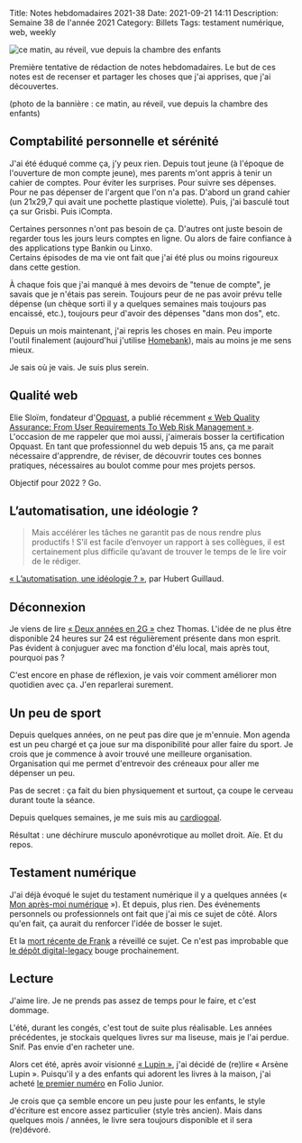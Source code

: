 Title: Notes hebdomadaires 2021-38
Date: 2021-09-21 14:11
Description: Semaine 38 de l'année 2021
Category: Billets
Tags: testament numérique, web, weekly

![ce matin, au réveil, vue depuis la chambre des enfants]({static}/images/2021-38/IMG_0325.jpg#full "ce matin, au réveil, vue depuis la chambre des enfants")

Première tentative de rédaction de notes hebdomadaires. Le but de ces notes est de recenser et partager les choses que j'ai apprises, que j'ai découvertes.

(photo de la bannière : ce matin, au réveil, vue depuis la chambre des enfants)

## Comptabilité personnelle et sérénité

J'ai été éduqué comme ça, j'y peux rien. Depuis tout jeune (à l'époque de l'ouverture de mon compte jeune), mes parents m'ont appris à tenir un cahier de comptes. Pour éviter les surprises. Pour suivre ses dépenses. Pour ne pas dépenser de l'argent que l'on n'a pas.
D'abord un grand cahier (un 21x29,7 qui avait une pochette plastique violette). Puis, j'ai basculé tout ça sur Grisbi. Puis iCompta.

Certaines personnes n'ont pas besoin de ça. D'autres ont juste besoin de regarder tous les jours leurs comptes en ligne. Ou alors de faire confiance à des applications type Bankin ou Linxo.  
Certains épisodes de ma vie ont fait que j'ai été plus ou moins rigoureux dans cette gestion.

À chaque fois que j'ai manqué à mes devoirs de "tenue de compte", je savais que je n'étais pas serein. Toujours peur de ne pas avoir prévu telle dépense (un chèque sorti il y a quelques semaines mais toujours pas encaissé, etc.), toujours peur d'avoir des dépenses "dans mon dos", etc.

Depuis un mois maintenant, j'ai repris les choses en main. Peu importe l'outil finalement (aujourd'hui j'utilise [Homebank](http://homebank.free.fr/fr/index.php)), mais au moins je me sens mieux.

Je sais où je vais. Je suis plus serein.

## Qualité web

 Elie Sloïm, fondateur d'[Opquast](https://www.opquast.com/), a publié récemment [« Web Quality Assurance: From User Requirements To Web Risk Management »](https://www.smashingmagazine.com/2021/09/journey-into-web-quality-assurance/). L'occasion de me rappeler que moi aussi, j'aimerais bosser la certification Opquast. En tant que professionnel du web depuis 15 ans, ça me parait nécessaire d'apprendre, de réviser, de découvrir toutes ces bonnes pratiques, nécessaires au boulot comme pour mes projets persos.

 Objectif pour 2022 ? Go.

## L’automatisation, une idéologie ?

> Mais accélérer les tâches ne garantit pas de nous rendre plus productifs ! S’il est facile d’envoyer un rapport à ses collègues, il est certainement plus difficile qu’avant de trouver le temps de le lire voir de le rédiger.

[« L’automatisation, une idéologie ? »](https://www.internetactu.net/2021/09/13/lautomatisation-une-ideologie/), par Hubert Guillaud.

## Déconnexion

Je viens de lire [« Deux années en 2G »](https://oncletom.io/2021/deux-annees-en-2g/) chez Thomas. L'idée de ne plus être disponible 24 heures sur 24 est régulièrement présente dans mon esprit. Pas évident à conjuguer avec ma fonction d'élu local, mais après tout, pourquoi pas ?

C'est encore en phase de réflexion, je vais voir comment améliorer mon quotidien avec ça. J'en reparlerai surement.

## Un peu de sport

Depuis quelques années, on ne peut pas dire que je m'ennuie. Mon agenda est un peu chargé et ça joue sur ma disponibilité pour aller faire du sport. Je crois que je commence à avoir trouvé une meilleure organisation. Organisation qui me permet d'entrevoir des créneaux pour aller me dépenser un peu.

Pas de secret : ça fait du bien physiquement et surtout, ça coupe le cerveau durant toute la séance.

Depuis quelques semaines, je me suis mis au [cardiogoal](https://france3-regions.francetvinfo.fr/hauts-de-france/pas-calais/boulogne-mer/qu-est-ce-que-cardiogoal-ce-sport-invente-boulonnais-1797096.html).

Résultat : une déchirure musculo aponévrotique au mollet droit. Aïe. Et du repos.

## Testament numérique

J'ai déjà évoqué le sujet du testament numérique il y a quelques années (« [Mon après-moi numérique]({filename}mon-apres-moi-numerique.md) »). Et depuis, plus rien. Des événements personnels ou professionnels ont fait que j'ai mis ce sujet de côté. Alors qu'en fait, ça aurait du renforcer l'idée de bosser le sujet.

Et la [mort récente de Frank](https://sudweb.github.io/frank/) a réveillé ce sujet. Ce n'est pas improbable que [le dépôt digital-legacy](https://github.com/digital-legacy/ideas) bouge prochainement.

## Lecture

J'aime lire. Je ne prends pas assez de temps pour le faire, et c'est dommage.

L'été, durant les congés, c'est tout de suite plus réalisable. Les années précédentes, je stockais quelques livres sur ma liseuse, mais je l'ai perdue. Snif. Pas envie d'en racheter une.

Alors cet été, après avoir visionné [« Lupin »](https://fr.wikipedia.org/wiki/Lupin_(s%C3%A9rie_t%C3%A9l%C3%A9vis%C3%A9e,_2021)), j'ai décidé de (re)lire « Arsène Lupin ». Puisqu'il y a des enfants qui adorent les livres à la maison, j'ai acheté [le premier numéro](http://www.gallimard.fr/Catalogue/GALLIMARD-JEUNESSE/Folio-Junior/Folio-Junior-Textes-classiques/Arsene-Lupin-gentleman-cambrioleur) en Folio Junior.

Je crois que ça semble encore un peu juste pour les enfants, le style d'écriture est encore assez particulier (style très ancien). Mais dans quelques mois / années, le livre sera toujours disponible et il sera (re)dévoré.
